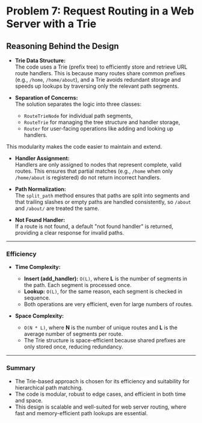 
# Problem 7: Request Routing in a Web Server with a Trie

## Reasoning Behind the Design

- **Trie Data Structure:**  
 The code uses a Trie (prefix tree) to efficiently store and retrieve URL route handlers. This is because many routes share common prefixes (e.g., `/home`, `/home/about`), and a Trie avoids redundant storage and speeds up lookups by traversing only the relevant path segments.

- **Separation of Concerns:**  
  The solution separates the logic into three classes:  
  - `RouteTrieNode` for individual path segments,  
  - `RouteTrie` for managing the tree structure and handler storage,  
  - `Router` for user-facing operations like adding and looking up handlers.  

This modularity makes the code easier to maintain and extend.

- **Handler Assignment:**  
  Handlers are only assigned to nodes that represent complete, valid routes. This ensures that partial matches (e.g., `/home` when only `/home/about` is registered) do not return incorrect handlers.

- **Path Normalization:**  
  The `split_path` method ensures that paths are split into segments and that trailing slashes or empty paths are handled consistently, so `/about` and `/about/` are treated the same.

- **Not Found Handler:**  
  If a route is not found, a default "not found handler" is returned, providing a clear response for invalid paths.

---

### Efficiency

- **Time Complexity:**  
  - **Insert (add_handler):** `O(L)`, where **L** is the number of segments in the path. Each segment is processed once.
  - **Lookup:** `O(L)`, for the same reason, each segment is checked in sequence.
  - Both operations are very efficient, even for large numbers of routes.

- **Space Complexity:**  
  - `O(N * L)`, where **N** is the number of unique routes and **L** is the average number of segments per route.  
  - The Trie structure is space-efficient because shared prefixes are only stored once, reducing redundancy.

---

### Summary

- The Trie-based approach is chosen for its efficiency and suitability for hierarchical path matching.
- The code is modular, robust to edge cases, and efficient in both time and space.
- This design is scalable and well-suited for web server routing, where fast and memory-efficient path lookups are essential.
